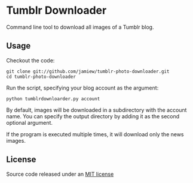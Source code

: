 Tumblr Downloader
=======================

Command line tool to download all images of a Tumblr blog.

Usage
-----

Checkout the code:

    git clone git://github.com/jamiew/tumblr-photo-downloader.git
    cd tumblr-photo-downloader

Run the script, specifying your blog account as the argument:
    
    python tumblrdownloarder.py account

By default, images will be downloaded in a subdirectory with the account name. You can specify the
output directory by adding it as the second optional argument.

If the program is executed multiple times, it will download only the news images. 

License
-------

Source code released under an [MIT license](http://en.wikipedia.org/wiki/MIT_License)
